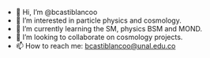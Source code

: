 - 👋 Hi, I’m @bcastiblancoo
- 👀 I’m interested in particle physics and cosmology.
- 🌱 I’m currently learning the SM, physics BSM and MOND.
- 💞️ I’m looking to collaborate on cosmology projects.
- 📫 How to reach me: bcastiblancoo@unal.edu.co

<!---
bcastiblancoo/bcastiblancoo is a ✨ special ✨ repository because its `README.md` (this file) appears on your GitHub profile.
You can click the Preview link to take a look at your changes.
--->
